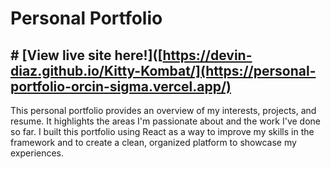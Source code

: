 # Personal Portfolio
## # [View live site here!]([https://devin-diaz.github.io/Kitty-Kombat/](https://personal-portfolio-orcin-sigma.vercel.app/)
This personal portfolio provides an overview of my interests, projects, and resume. It highlights the areas I'm passionate about and the work I've done so far.
I built this portfolio using React as a way to improve my skills in the framework and to create a clean, organized platform to showcase my experiences.
